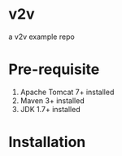 # v2v
a v2v example repo

# Pre-requisite
1. Apache Tomcat 7+ installed
2. Maven 3+ installed
3. JDK 1.7+ installed

# Installation
